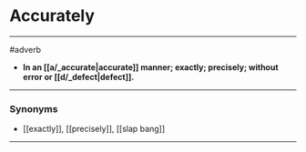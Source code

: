 # Accurately
---
#adverb
- **In an [[a/_accurate|accurate]] manner; exactly; precisely; without error or [[d/_defect|defect]].**
---
### Synonyms
- [[exactly]], [[precisely]], [[slap bang]]
---
